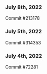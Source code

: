 ### July 8th, 2022

Commit #213178

### July 5th, 2022

Commit #314353


### July 4th, 2022

Commit #72281
